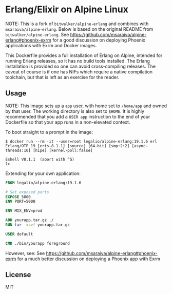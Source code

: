 # Erlang/Elixir on Alpine Linux

NOTE: This is a fork of `bitwalker/alpine-erlang` and combines with `msaraiva/alpine-erlang`. Below
is based on the original README from `bitwalker/alpine-erlang`. See https://github.com/msaraiva/alpine-erlang#phoenix-exrm
for a good discussion on deploying Phoenix applications with Exrm and Docker images.

This Dockerfile provides a full installation of Erlang on Alpine, intended for running Erlang releases,
so it has no build tools installed. The Erlang installation is provided so one can avoid cross-compiling
releases. The caveat of course is if one has NIFs which require a native compilation toolchain, but that is
left as an exercise for the reader.

## Usage

NOTE: This image sets up a `app` user, with home set to `/home/app` and owned by that user. The working directory
is also set to `$HOME`. It is highly recommended that you add a `USER app` instruction to the end of your
Dockerfile so that your app runs in a non-elevated context.

To boot straight to a prompt in the image:

```
$ docker run --rm -it --user=root legalio/alpine-erlang:19.1.6 erl
Erlang/OTP 19 [erts-8.1.1] [source] [64-bit] [smp:2:2] [async-threads:10] [hipe] [kernel-poll:false]

Eshell V8.1.1  (abort with ^G)
1>
```

Extending for your own application:

```dockerfile
FROM legalio/alpine-erlang:19.1.6

# Set exposed ports
EXPOSE 5000
ENV PORT=5000

ENV MIX_ENV=prod

ADD yourapp.tar.gz ./
RUN tar -xzvf yourapp.tar.gz

USER default

CMD ./bin/yourapp foreground
```

However, see: See https://github.com/msaraiva/alpine-erlang#phoenix-exrm
for a much better discussion on deploying a Phoenix app with Exrm

## License

MIT
